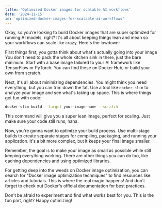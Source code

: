 ```yaml
---
title: 'Optimized Docker images for scalable AI workflows'
date: '2024-11-15'
id: 'optimized-docker-images-for-scalable-ai-workflows'
---
```


Okay, so you're looking to build Docker images that are super optimized for running AI models, right?  It's all about keeping things lean and mean so your workflows can scale like crazy.  Here's the lowdown:

First things first, you gotta think about what's actually going into your image  You don't need to pack the whole kitchen sink in there, just the bare minimum. Start with a base image tailored to your AI framework like TensorFlow or PyTorch. You can find these on Docker Hub, or build your own from scratch.

Next, it's all about minimizing dependencies.  You might think you need everything, but you can trim down the fat. Use a tool like `docker-slim` to analyze your image and see what's taking up space. This is where things get fun with code:

```bash
docker-slim build --target your-image-name --scratch
```

This command will give you a super lean image, perfect for scaling.  Just make sure your code still runs, haha. 

Now,  you're gonna want to optimize your build process.  Use multi-stage builds to create separate stages for compiling, packaging, and running your application. It's a bit more complex, but it keeps your final image smaller. 

Remember, the goal is to make your image as small as possible while still keeping everything working.  There are other things you can do too, like caching dependencies and using optimized libraries.

For getting deep into the weeds on Docker image optimization, you can search for "Docker image optimization techniques" to find resources like articles and tutorials. This is where the real magic happens! And don't forget to check out Docker's official documentation for best practices. 

Don't be afraid to experiment and find what works best for you. This is the fun part, right? Happy optimizing!
